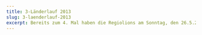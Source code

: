 ```yaml
---
title: 3-Länderlauf 2013
slug: 3-laenderlauf-2013
excerpt: Bereits zum 4. Mal haben die Regiolions am Sonntag, den 26.5.2013 das Patronat über den 3Länderlauf übernommen. Mit dem Erlös dieser Benefizveranstaltung wurde ein Ferienlager für Kinder aus allen 3 Ländern im August 2013 in Zusammenarbeit mit dem Leo Club Weil am Rhein organisiert.
---
```


